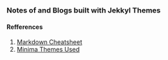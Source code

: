 ### Notes of and Blogs built with Jekkyl Themes

#### Refferences 

1. [Markdown Cheatsheet](https://www.markdownguide.org/cheat-sheet/)
2. [Minima Themes Used](https://github.com/jekyll/minima)

